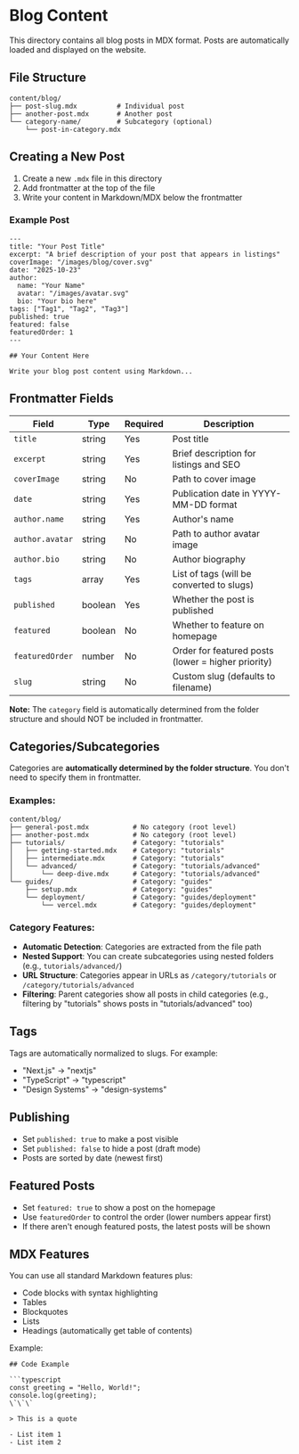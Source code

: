 # Blog Content

This directory contains all blog posts in MDX format. Posts are automatically loaded and displayed on the website.

## File Structure

```
content/blog/
├── post-slug.mdx          # Individual post
├── another-post.mdx       # Another post
└── category-name/         # Subcategory (optional)
    └── post-in-category.mdx
```

## Creating a New Post

1. Create a new `.mdx` file in this directory
2. Add frontmatter at the top of the file
3. Write your content in Markdown/MDX below the frontmatter

### Example Post

```mdx
---
title: "Your Post Title"
excerpt: "A brief description of your post that appears in listings"
coverImage: "/images/blog/cover.svg"
date: "2025-10-23"
author:
  name: "Your Name"
  avatar: "/images/avatar.svg"
  bio: "Your bio here"
tags: ["Tag1", "Tag2", "Tag3"]
published: true
featured: false
featuredOrder: 1
---

## Your Content Here

Write your blog post content using Markdown...
```

## Frontmatter Fields

| Field | Type | Required | Description |
|-------|------|----------|-------------|
| `title` | string | Yes | Post title |
| `excerpt` | string | Yes | Brief description for listings and SEO |
| `coverImage` | string | No | Path to cover image |
| `date` | string | Yes | Publication date in YYYY-MM-DD format |
| `author.name` | string | Yes | Author's name |
| `author.avatar` | string | No | Path to author avatar image |
| `author.bio` | string | No | Author biography |
| `tags` | array | Yes | List of tags (will be converted to slugs) |
| `published` | boolean | Yes | Whether the post is published |
| `featured` | boolean | No | Whether to feature on homepage |
| `featuredOrder` | number | No | Order for featured posts (lower = higher priority) |
| `slug` | string | No | Custom slug (defaults to filename) |

**Note:** The `category` field is automatically determined from the folder structure and should NOT be included in frontmatter.

## Categories/Subcategories

Categories are **automatically determined by the folder structure**. You don't need to specify them in frontmatter.

### Examples:

```
content/blog/
├── general-post.mdx           # No category (root level)
├── another-post.mdx           # No category (root level)
├── tutorials/                 # Category: "tutorials"
│   ├── getting-started.mdx    # Category: "tutorials"
│   ├── intermediate.mdx       # Category: "tutorials"
│   └── advanced/              # Category: "tutorials/advanced"
│       └── deep-dive.mdx      # Category: "tutorials/advanced"
└── guides/                    # Category: "guides"
    ├── setup.mdx              # Category: "guides"
    └── deployment/            # Category: "guides/deployment"
        └── vercel.mdx         # Category: "guides/deployment"
```

### Category Features:

- **Automatic Detection**: Categories are extracted from the file path
- **Nested Support**: You can create subcategories using nested folders (e.g., `tutorials/advanced/`)
- **URL Structure**: Categories appear in URLs as `/category/tutorials` or `/category/tutorials/advanced`
- **Filtering**: Parent categories show all posts in child categories (e.g., filtering by "tutorials" shows posts in "tutorials/advanced" too)

## Tags

Tags are automatically normalized to slugs. For example:
- "Next.js" → "nextjs"
- "TypeScript" → "typescript"
- "Design Systems" → "design-systems"

## Publishing

- Set `published: true` to make a post visible
- Set `published: false` to hide a post (draft mode)
- Posts are sorted by date (newest first)

## Featured Posts

- Set `featured: true` to show a post on the homepage
- Use `featuredOrder` to control the order (lower numbers appear first)
- If there aren't enough featured posts, the latest posts will be shown

## MDX Features

You can use all standard Markdown features plus:
- Code blocks with syntax highlighting
- Tables
- Blockquotes
- Lists
- Headings (automatically get table of contents)

Example:

```mdx
## Code Example

```typescript
const greeting = "Hello, World!";
console.log(greeting);
\`\`\`

> This is a quote

- List item 1
- List item 2
```
